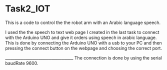# Task2_IOT
This is a code to control the the robot arm with an Arabic language speech.

I used the the speech to text web page I created in the last task to connect with the Arduino UNO and give it orders using speech in arabic language.
This is done by connecting the Arduino UNO with a usb to your PC and then pressing the connect button on the webpage and choosing the correct port.


ـــــــــــــــــــــــــــــــــــــــــــــــــــــ
The connection is done by using the serial baudRate 9600.

